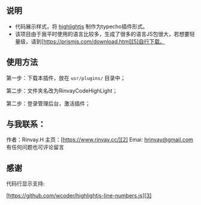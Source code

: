 ## 说明

 - 代码展示样式，将 [highlightjs][4] 制作为typecho插件形式。
 - 该项目由于我平时使用的语言比较多，生成了很多的语言JS包很大，若想要轻量级，请到[https://prismjs.com/download.html][5]自行下载。

## 使用方法

第一步：下载本插件，放在 `usr/plugins/` 目录中；

第二步：文件夹名改为RinvayCodeHighLight；

第二步：登录管理后台，激活插件；


## 与我联系：

作者：Rinvay.H
主页：[https://www.rinvay.cc/][2]
Emai: hrinvay@gmail.com
有任何问题也可评论留言

## 感谢
代码行显示支持:

[https://github.com/wcoder/highlightjs-line-numbers.js][3]

[1]: https://github.com/hongweipeng/MenuTree_for_typecho
[2]: https://www.hongweipeng.com/
[3]: https://github.com/wcoder/highlightjs-line-numbers.js
[4]: https://highlightjs.org/
[5]: https://prismjs.com/download.html
